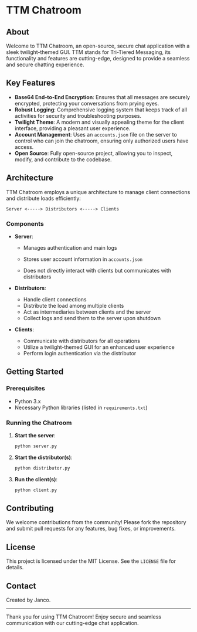 # TTM Chatroom

## About

Welcome to TTM Chatroom, an open-source, secure chat application with a sleek twilight-themed GUI. TTM stands for Tri-Tiered Messaging, its functionality and features are cutting-edge, designed to provide a seamless and secure chatting experience.

## Key Features

- **Base64 End-to-End Encryption**: Ensures that all messages are securely encrypted, protecting your conversations from prying eyes.
- **Robust Logging**: Comprehensive logging system that keeps track of all activities for security and troubleshooting purposes.
- **Twilight Theme**: A modern and visually appealing theme for the client interface, providing a pleasant user experience.
- **Account Management**: Uses an `accounts.json` file on the server to control who can join the chatroom, ensuring only authorized users have access.
- **Open Source**: Fully open-source project, allowing you to inspect, modify, and contribute to the codebase.

## Architecture

TTM Chatroom employs a unique architecture to manage client connections and distribute loads efficiently:

```
Server <-----> Distributors <-----> Clients
```

### Components

- **Server**: 
  - Manages authentication and main logs

  - Stores user account information in `accounts.json`
  - Does not directly interact with clients but communicates with distributors

- **Distributors**:
  - Handle client connections
  - Distribute the load among multiple clients
  - Act as intermediaries between clients and the server
  - Collect logs and send them to the server upon shutdown

- **Clients**:
  - Communicate with distributors for all operations
  - Utilize a twilight-themed GUI for an enhanced user experience
  - Perform login authentication via the distributor

## Getting Started

### Prerequisites

- Python 3.x
- Necessary Python libraries (listed in `requirements.txt`)

### Running the Chatroom

1. **Start the server**:
   ```sh
   python server.py
   ```

2. **Start the distributor(s)**:
   ```sh
   python distributor.py
   ```

3. **Run the client(s)**:
   ```sh
   python client.py
   ```

## Contributing

We welcome contributions from the community! Please fork the repository and submit pull requests for any features, bug fixes, or improvements.

## License

This project is licensed under the MIT License. See the `LICENSE` file for details.

## Contact

Created by Janco.

---

Thank you for using TTM Chatroom! Enjoy secure and seamless communication with our cutting-edge chat application.
